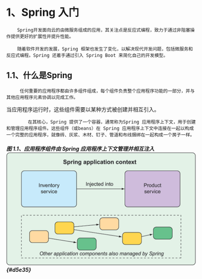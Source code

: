 # 1、Spring 入门

        Spring开发面向云的由微服务组成的应用，其关注点是反应式编程，致力于通过非阻塞操作提供更好的扩展性并提升性能。

        随着软件开发的发展，Spring 框架也发生了变化，以解决现代开发问题，包括微服务和反应式编程。Spring 还着手通过引入 Spring Boot 来简化自己的开发模型。

## 1.1、什么是Spring

         任何重要的应用程序都由许多组件组成，每个组件负责整个应用程序功能的一部分，并与其他应用程序元素协调以完成工作。

当应用程序运行时，这些组件需要以某种方式被创建并相互引入。

            在其核心，Spring 提供了一个容器，通常称为Spring 应用程序上下文，用于创建和管理应用程序组件。这些组件（或beans）在 Spring 应用程序上下文中连接在一起以构成一个完整的应用程序，就像砖、灰浆、木材、钉子、管道和布线捆绑在一起构成一个房子一样。

##### 图 1.1、应用程序组件由 Spring 应用程序上下文管理并相互注入![](/assets/0.png) {#d5e35}



